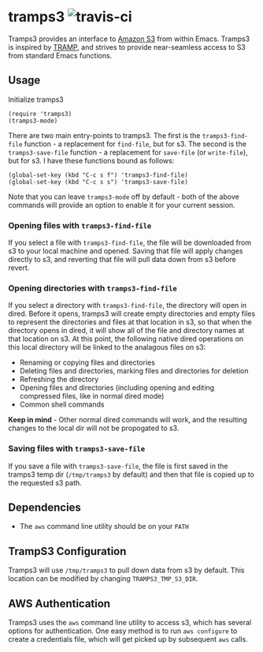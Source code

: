 # tramps3 ![travis-ci](https://travis-ci.org/mattusifer/tramps3.svg?branch=master)

Tramps3 provides an interface to [Amazon S3](https://aws.amazon.com/s3/) from within Emacs. Tramps3 is inspired by [TRAMP](https://www.emacswiki.org/emacs/TrampMode), and strives to provide near-seamless access to S3 from standard Emacs functions.

## Usage

Initialize tramps3
```elisp
(require 'tramps3)
(tramps3-mode)
```

There are two main entry-points to tramps3. The first is the `tramps3-find-file` function - a replacement for `find-file`, but for s3. The second is the `tramps3-save-file` function - a replacement for `save-file` (or `write-file`), but for s3. I have these functions bound as follows:

```elisp
(global-set-key (kbd "C-c s f") 'tramps3-find-file)
(global-set-key (kbd "C-c s s") 'tramps3-save-file)
```

Note that you can leave `tramps3-mode` off by default - both of the above commands will provide an option to enable it for your current session.

### Opening files with `tramps3-find-file`

If you select a file with `tramps3-find-file`, the file will be downloaded from s3 to your local machine and opened. Saving that file will apply changes directly to s3, and reverting that file will pull data down from s3 before revert.

### Opening directories with `tramps3-find-file`
If you select a directory with `tramps3-find-file`, the directory will open in dired. Before it opens, tramps3 will create empty directories and empty files to represent the directories and files at that location in s3, so that when the directory opens in dired, it will show all of the file and directory names at that location on s3. At this point, the following native dired operations on this local directory will be linked to the analagous files on s3:

- Renaming or copying files and directories
- Deleting files and directories, marking files and directories for deletion
- Refreshing the directory
- Opening files and directories (including opening and editing compressed files, like in normal dired mode)
- Common shell commands

**Keep in mind** - Other normal dired commands will work, and the resulting changes to the local dir will not be propogated to s3.

### Saving files with `tramps3-save-file`

If you save a file with `tramps3-save-file`, the file is first saved in the tramps3 temp dir (`/tmp/tramps3` by default) and then that file is copied up to the requested s3 path.

## Dependencies

- The `aws` command line utility should be on your `PATH`

## TrampS3 Configuration

Tramps3 will use `/tmp/tramps3` to pull down data from s3 by default. This location can be modified by changing `TRAMPS3_TMP_S3_DIR`.

## AWS Authentication

Tramps3 uses the `aws` command line utility to access s3, which has several options for authentication. One easy method is to run `aws configure` to create a credentials file, which will get picked up by subsequent `aws` calls.

